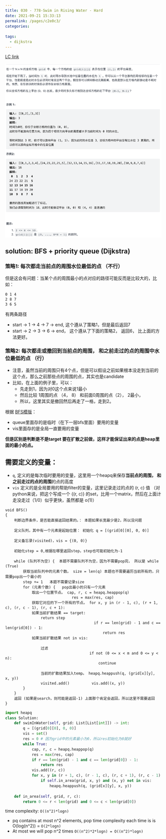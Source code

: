 ```yaml
---
title: 030 - 778-Swim in Rising Water - Hard
date: 2021-09-21 15:33:13
permalink: /pages/c2e0c3/
categories:

tags:
  - dijkstra
---
```

[LC link](https://leetcode.cn/problems/swim-in-rising-water/)

![](https://raw.githubusercontent.com/emmableu/image/master/778-0.png)


## solution:  BFS + priority queue (Dijkstra)

### 策略1: 每次都走**当前点的周围**水位最低的点 （不行）
但是这会有问题：当某个点的周围最小的点对应的路径可能反而是比较大的，比如：
```
0 1 4
2 8 7
3 6 5
```
有两条路径
- start -> 1 -> 4 -> 7 -> end, 这个遵从了策略1，但是最后返回7
- start -> 2 -> 3 -> 6 -> end， 这个遵从了下面的策略2， 返回6， 比上面的方法更好。 

### 策略2: 每次都走或撤回到**当前点的周围， 和之前走过的点的周围**中水位最低的点 （行）
- 注意，虽然当前的周围只有4个点，但是可以假设之前如果根本没走到当前的这个点，那么之前那些点的周围的点，其实也是candidate
- 比如，在上面的例子里，可以：
	- 先走到1，因为对0这个点来说1最小
	- 然后比较 1周围的点 （4， 8） 和前面0周围的点（2）， 2最小，
	- 所以，这里其实是撤回然后再走了一格，走到2。 


根据 [BFS模版](https://emmableu.github.io/blog/pages/8b354b/#_1-%E5%B1%82%E5%BA%8F%E9%81%8D%E5%8E%86)：
- queue里面存的是临时（在下一层bfs里面）要用的变量
- vis里面存的是全局一直要用的变量


**但是区别是判断是不是target 要在扩散之前做，这样才能保证出来的点是heap里面的最小的点。**

## 需要定义的变量：
- `q`, 定义的是每次临时要用的变量，这里用一个heapq来保存**当前点的周围， 和之前走过的点的周围**的点的高度
- `vis` 定义的是全局要用的帮助filter的变量，这里记录走过的点的 (r, c) 值 （对python来说，把这个写成一个 {(r, c)} 的set，比用一个matrix，然后在上面计走没走过（1/0）似乎更快，虽然都是 o(1)）


```
void BFS()
{
    判断边界条件，是否能直接返回结果的。： 本题如果长宽最少是2，所以没问题

    定义队列，其中有一个元素是起始位置： 初始化 q = [(grid[0][0], 0, 0)]

    定义备忘录(visited)，vis = {(0, 0)}

    初始化step = 0,根据在哪里返回step，step也可能初始化为-1

    while (队列不为空) {  本题不需要队列不为空，因为不需要pop完， 所以是 while (True)
        获取当前队列中的元素个数。 size = len(q) 本题也不需要遍历当前所有的，只需要pop出一个最小的
        step += 1   本题不需要记录size 
        for (元素个数) {   pop出最小的只有一个元素
            取出一个位置节点。 cap, r, c = heapq.heappop(q)
						      res = max(res, cap)
            获取它对应的下一个所有的节点。 for x, y in (r - 1, c), (r + 1, c), (r, c - 1), (r, c + 1):
            如果当前扩散结果 == target: 
                return step
						                if r == len(grid) - 1 and c == len(grid[0]) - 1:
											return res
            如果当前扩散结果 not in vis:
                                          
                过滤
                                      if not (0 <= x < m and 0 <= y < n):
                                          continue

                当前的扩散结果加入temp。 heapq.heappush(q, (grid[x][y], x, y))
                visited.add()          vis.add((x, y))
        }
    }
    返回 (如果是search，则可能是返回-1) 上面那个肯定会返回，所以这里不需要返回
}

```

```python
import heapq
class Solution:
    def swimInWater(self, grid: List[List[int]]) -> int:
        q = [(grid[0][0], 0, 0)]
        vis = set()
        res = 0 # 因为grid中的元素最小为0，所以res初始化为0就好
        while True:
            cap, r, c = heapq.heappop(q)
            res = max(res, cap)
            if r == len(grid) - 1 and c == len(grid[0]) - 1:
                return res
            vis.add((r, c))
            for x, y in (r + 1, c), (r - 1, c), (r, c + 1), (r, c - 1):
                if self.in_area(grid, x, y) and (x, y) not in vis:
                    heapq.heappush(q, (grid[x][y], x, y))
          
    def in_area(self, grid, r, c):
        return 0 <= r < len(grid) and 0 <= c < len(grid[0])
```

time complexity: `O((n^2)*logn)`

- pq contains at most n^2 elements, pop time complexity each time is is O(log(n^2)) = `O(2*logn)`
- At most we will pop n^2 times
`O((n^2)*2*logn) = O((n^2)*logn)`
